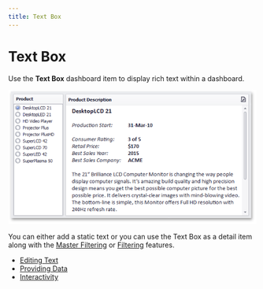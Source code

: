 ```yaml
---
title: Text Box
---
```

# Text Box
Use the **Text Box** dashboard item to display rich text within a dashboard.

![MainFeatures_TextEditor](../../../images/img18215.png)

You can either add a static text or you can use the Text Box as a detail item along with the [Master Filtering](../interactivity/master-filtering.md) or [Filtering](../data-shaping/filtering.md) features.
* [Editing Text](text-box/editing-text.md)
* [Providing Data](text-box/providing-data.md)
* [Interactivity](text-box/interactivity.md)